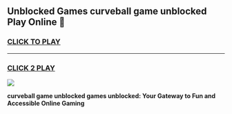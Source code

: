 
## Unblocked Games curveball game unblocked Play Online 👋
<h3>
<a href="https://news.freeplayer.one?title=curveball_game_unblocked&ref=17F">CLICK TO PLAY</a></h3>
<hr>

<h3>
<a href="https://news.freeplayer.one?title=curveball_game_unblocked&ref=17F">CLICK 2 PLAY</a>
  
</h3>

<a href="https://news.freeplayer.one?title=curveball_game_unblocked&ref=17F/"><img src="https://clearcache.store/games.png"></a>


**curveball game unblocked games unblocked: Your Gateway to Fun and Accessible Online Gaming**
